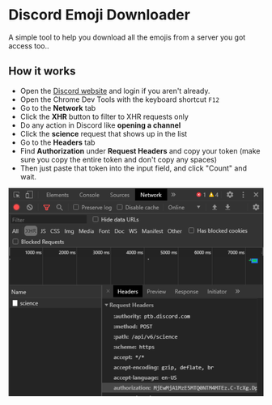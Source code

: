 # Discord Emoji Downloader

A simple tool to help you download all the emojis from a server you got access too..

## How it works

- Open the [Discord website](https://discord.com/app) and login if you aren't already.
- Open the Chrome Dev Tools with the keyboard shortcut `F12`
- Go to the **Network** tab
- Click the **XHR** button to filter to XHR requests only
- Do any action in Discord like **opening a channel**
- Click the **science** request that shows up in the list
- Go to the **Headers** tab
- Find **Authorization** under **Request Headers** and copy your token (make sure you copy the entire token and don't copy any spaces)
- Then just paste that token into the input field, and click "Count" and wait.

![instructions image](/public/authorization.png?raw=true "Instructions Image")

